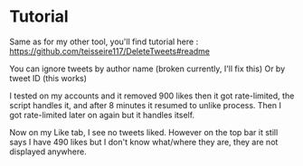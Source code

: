 # Tutorial

Same as for my other tool, you'll find tutorial here : https://github.com/teisseire117/DeleteTweets#readme

You can ignore tweets by author name (broken currently, I'll fix this)
Or by tweet ID (this works)

I tested on my accounts and it removed 900 likes then it got rate-limited, the script handles it, and after 8 minutes it resumed to unlike process. Then I got rate-limited later on again but it handles itself.

Now on my Like tab, I see no tweets liked.  However on the top bar it still says I have 490 likes but I don't know what/where they are, they are not displayed anywhere.
